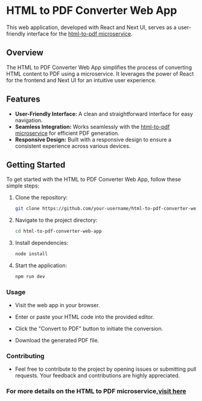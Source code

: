 # HTML to PDF Converter Web App

This web application, developed with React and Next UI, serves as a user-friendly interface for the [html-to-pdf microservice](https://github.com/vikramsamak/html-to-pdf-microservice).

## Overview

The HTML to PDF Converter Web App simplifies the process of converting HTML content to PDF using a microservice. It leverages the power of React for the frontend and Next UI for an intuitive user experience.

## Features

- **User-Friendly Interface:** A clean and straightforward interface for easy navigation.
- **Seamless Integration:** Works seamlessly with the [html-to-pdf microservice](https://github.com/vikramsamak/html-to-pdf-microservice) for efficient PDF generation.
- **Responsive Design:** Built with a responsive design to ensure a consistent experience across various devices.

## Getting Started

To get started with the HTML to PDF Converter Web App, follow these simple steps:

1. Clone the repository:

   ```bash
   git clone https://github.com/your-username/html-to-pdf-converter-web-app.git

2. Navigate to the project directory:

    ```bash
    cd html-to-pdf-converter-web-app

3. Install dependencies:

    ```bash
    node install

4. Start the application:

    ```bash
    npm run dev

### Usage

- Visit the web app in your browser.

- Enter or paste your HTML code into the provided editor.

- Click the "Convert to PDF" button to initiate the conversion.

- Download the generated PDF file.

### Contributing

- Feel free to contribute to the project by opening issues or submitting pull requests. Your feedback and contributions are highly appreciated.

### For more details on the HTML to PDF microservice,[visit here](https://github.com/vikramsamak/html-to-pdf-microservice)
